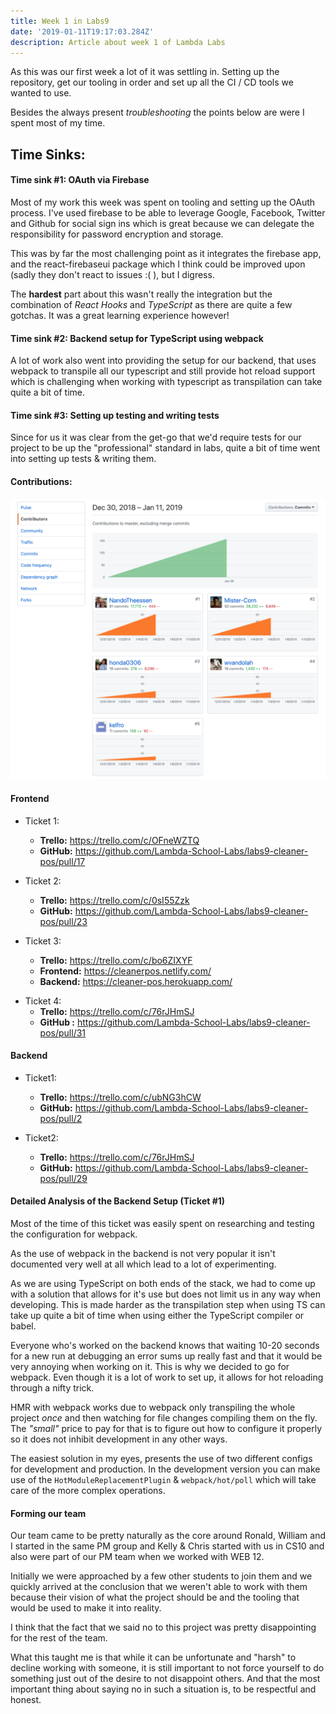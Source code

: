 ```yaml
---
title: Week 1 in Labs9
date: '2019-01-11T19:17:03.284Z'
description: Article about week 1 of Lambda Labs
---
```


As this was our first week a lot of it was settling in. Setting up the repository,
get our tooling in order and set up all the CI / CD tools we wanted to use.

Besides the always present _troubleshooting_ the points below are were I spent most of my time.

## Time Sinks:

#### Time sink #1: OAuth via Firebase

Most of my work this week was spent on tooling and setting up the OAuth process.
I've used firebase to be able to leverage Google, Facebook, Twitter and Github for social sign ins
which is great because we can delegate the responsibility for password encryption and storage.

This was by far the most challenging point as it integrates the firebase app, and the react-firebaseui
package which I think could be improved upon (sadly they don't react to issues :( ),
but I digress.

The **hardest** part about this wasn't really the integration but the combination of _React Hooks_ and _TypeScript_
as there are quite a few gotchas. It was a great learning experience however!

#### Time sink #2: Backend setup for TypeScript using webpack

A lot of work also went into providing the setup for our backend, that uses webpack to transpile
all our typescript and still provide hot reload support which is challenging when working with
typescript as transpilation can take quite a bit of time.

#### Time sink #3: Setting up testing and writing tests

Since for us it was clear from the get-go that we'd require tests for our project to be up the "professional"
standard in labs, quite a bit of time went into setting up tests & writing them.

#### Contributions:

![Contribution Graph of the cleaner-pos team](./Github-Contributions.jpg)

#### Frontend

- Ticket 1:

  - **Trello:** https://trello.com/c/OFneWZTQ
  - **GitHub:** https://github.com/Lambda-School-Labs/labs9-cleaner-pos/pull/17

- Ticket 2:

  - **Trello:** https://trello.com/c/0sI55Zzk
  - **GitHub:** https://github.com/Lambda-School-Labs/labs9-cleaner-pos/pull/23

- Ticket 3:
  - **Trello:** https://trello.com/c/bo6ZIXYF
  - **Frontend:** https://cleanerpos.netlify.com/
  - **Backend:** https://cleaner-pos.herokuapp.com/

* Ticket 4:
  - **Trello:** https://trello.com/c/76rJHmSJ
  - **GitHub :** https://github.com/Lambda-School-Labs/labs9-cleaner-pos/pull/31

#### Backend

- Ticket1:

  - **Trello:** https://trello.com/c/ubNG3hCW
  - **GitHub:** https://github.com/Lambda-School-Labs/labs9-cleaner-pos/pull/2

- Ticket2:
  - **Trello:** https://trello.com/c/76rJHmSJ
  - **GitHub:** https://github.com/Lambda-School-Labs/labs9-cleaner-pos/pull/29

#### Detailed Analysis of the Backend Setup (Ticket #1)

Most of the time of this ticket was easily spent on researching and testing the configuration for webpack.

As the use of webpack in the backend is not very popular it isn't documented very well at all which lead to a lot
of experimenting.

As we are using TypeScript on both ends of the stack, we had to come up with a solution that allows for it's use
but does not limit us in any way when developing. This is made harder as the transpilation step when using TS can
take up quite a bit of time when using either the TypeScript compiler or babel.

Everyone who's worked on the backend knows that waiting 10-20 seconds for a new run at debugging an error sums up really fast
and that it would be very annoying when working on it. This is why we decided to go for webpack.
Even though it is a lot of work to set up, it allows for hot reloading through a nifty trick.

HMR with webpack works due to webpack only transpiling the whole project _once_ and then watching for file changes compiling them on the fly.
The _"small"_ price to pay for that is to figure out how to configure it properly so it does not inhibit development in any other ways.

The easiest solution in my eyes, presents the use of two different configs for development and production.
In the development version you can make use of the `HotModuleReplacementPlugin` & `webpack/hot/poll` which will take care of the more
complex operations.

#### Forming our team

Our team came to be pretty naturally as the core around Ronald, William and I started in the same PM group and Kelly & Chris started with us in CS10
and also were part of our PM team when we worked with WEB 12.

Initially we were approached by a few other students to join them and we quickly arrived at the conclusion that we weren't able to work with them
because their vision of what the project should be and the tooling that would be used to make it into reality.

I think that the fact that we said no to this project was pretty disappointing for the rest of the team.

What this taught me is that while it can be unfortunate and "harsh" to decline working with someone, it is still important to not force yourself to do something
just out of the desire to not disappoint others. And that the most important thing about saying no in such a situation is, to be respectful and honest.
